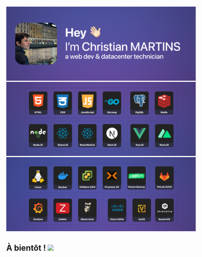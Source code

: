 <a href="https://chr.fr.eu.org"><img src="/readme/Frame 1.png"/></a>
<a href="https://chr.fr.eu.org"><img src="/readme/Frame 2.png"/></a>
<a href="https://chr.fr.eu.org"><img src="/readme/Frame 3.png"/></a>

## À bientôt ! <img src="https://raw.githubusercontent.com/MartinHeinz/MartinHeinz/master/wave.gif" width="30px"/>
